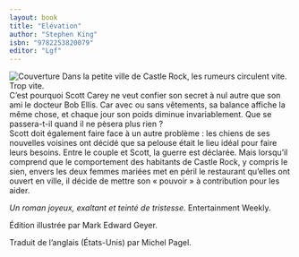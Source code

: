 ```yaml
---
layout: book
title: "Elévation"
author: "Stephen King"
isbn: "9782253820079"
editor: "Lgf"
---
```

![Couverture](/img/9782253820079.jpg)
Dans la petite ville de Castle Rock, les rumeurs circulent vite. Trop vite.  
C’est pourquoi Scott Carey ne veut confier son secret à nul autre que son ami le docteur Bob Ellis. Car avec ou sans vêtements, sa balance affiche la même chose, et chaque jour son poids diminue invariablement. Que se passera-t-il quand il ne pèsera plus rien ?  
Scott doit également faire face à un autre problème : les chiens de ses nouvelles voisines ont décidé que sa pelouse était le lieu idéal pour faire leurs besoins. Entre le couple et Scott, la guerre est déclarée. Mais lorsqu’il comprend que le comportement des habitants de Castle Rock, y compris le sien, envers les deux femmes mariées met en péril le restaurant qu’elles ont ouvert en ville, il décide de mettre son « pouvoir » à contribution pour les aider.

_Un roman joyeux, exaltant et teinté de tristesse._ Entertainment Weekly.

Édition illustrée par Mark Edward Geyer.

Traduit de l’anglais (États-Unis) par Michel Pagel.
